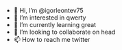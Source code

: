 - 👋 Hi, I’m @igorleontev75
- 👀 I’m interested in qwerty
- 🌱 I’m currently learning great
- 💞️ I’m looking to collaborate on head
- 📫 How to reach me twitter

<!---
igorleontev75/igorleontev75 is a ✨ special ✨ repository because its `README.md` (this file) appears on your GitHub profile.
You can click the Preview link to take a look at your changes.
--->
